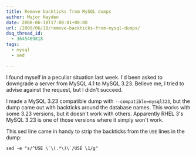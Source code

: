 ```yaml
---
title: Remove backticks from MySQL dumps
author: Major Hayden
date: 2008-06-18T17:00:01+00:00
url: /2008/06/18/remove-backticks-from-mysql-dumps/
dsq_thread_id:
  - 3645469818
tags:
  - mysql
  - sed

---
```

I found myself in a peculiar situation last week. I'd been asked to downgrade a server from MySQL 4.1 to MySQL 3.23. Believe me, I tried to advise against the request, but I didn't succeed.

I made a MySQL 3.23 compatible dump with `--compatible=mysql323`, but the dump came out with backticks around the database names. This works with some 3.23 versions, but it doesn't work with others. Apparently RHEL 3's MySQL 3.23 is one of those versions where it simply won't work.

This sed line came in handy to strip the backticks from the `USE` lines in the dump:

```
sed -e "s/^USE \`\(.*\)\`/USE \1/g"
```
